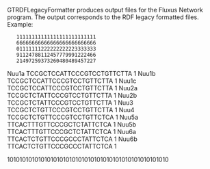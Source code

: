 GTRDFLegacyFormatter produces output files for the Fluxus Network program. The output corresponds to the RDF legacy formatted files. Example:

       11111111111111111111111111
       66666666666666666666666666
       01111111222222222223333333
       91124788112457779991222466
       21497259373260480489457227
                                 
Nuu1a  TCCGCTCCATTCCCGTCCTGTTCTTA  1
Nuu1b  TCCGCTCCATTCCCGTCCTGTTCTTA  1
Nuu1c  TCCGCTCCATTCCCGTCCTGTTCTTA  1
Nuu2a  TCCGCTCTATTCCCGTCCTGTTCTTA  1
Nuu2b  TCCGCTCTATTCCCGTCCTGTTCTTA  1
Nuu3   TCCGCTCTGTTCCCGTCCTGTTCTTA  1
Nuu4   TCCGCTCTGTTCCCGTCCTGTTCTCA  1
Nuu5a  TTCACTTTGTTCCCGCTCTATTCTCA  1
Nuu5b  TTCACTTTGTTCCCGCTCTATTCTCA  1
Nuu6a  TTCACTCTGTTCCCGCCCTATTCTCA  1
Nuu6b  TTCACTCTGTTCCCGCCCTATTCTCA  1

1010101010101010101010101010101010101010101010101010
